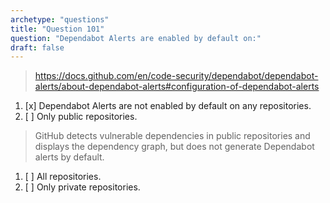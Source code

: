 ```yaml
---
archetype: "questions"
title: "Question 101"
question: "Dependabot Alerts are enabled by default on:"
draft: false
---
```



> https://docs.github.com/en/code-security/dependabot/dependabot-alerts/about-dependabot-alerts#configuration-of-dependabot-alerts
1. [x] Dependabot Alerts are not enabled by default on any repositories.
1. [ ] Only public repositories.
> GitHub detects vulnerable dependencies in public repositories and displays the dependency graph, but does not generate Dependabot alerts by default. 
1. [ ] All repositories.
1. [ ] Only private repositories.
